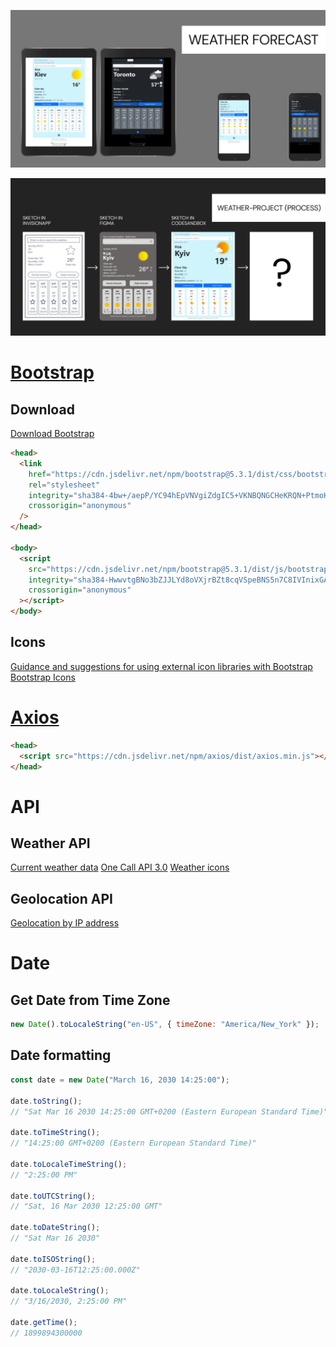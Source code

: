 ![preview](/preview.jpg)

![preview-hw](/preview-process.jpg)

# [Bootstrap](https://getbootstrap.com/)

## Download

[Download Bootstrap](https://getbootstrap.com/docs/5.3/getting-started/download/#cdn-via-jsdelivr)

```html
<head>
  <link
    href="https://cdn.jsdelivr.net/npm/bootstrap@5.3.1/dist/css/bootstrap.min.css"
    rel="stylesheet"
    integrity="sha384-4bw+/aepP/YC94hEpVNVgiZdgIC5+VKNBQNGCHeKRQN+PtmoHDEXuppvnDJzQIu9"
    crossorigin="anonymous"
  />
</head>

<body>
  <script
    src="https://cdn.jsdelivr.net/npm/bootstrap@5.3.1/dist/js/bootstrap.bundle.min.js"
    integrity="sha384-HwwvtgBNo3bZJJLYd8oVXjrBZt8cqVSpeBNS5n7C8IVInixGAoxmnlMuBnhbgrkm"
    crossorigin="anonymous"
  ></script>
</body>
```

## Icons

[Guidance and suggestions for using external icon libraries with Bootstrap](https://getbootstrap.com/docs/5.3/extend/icons/)  
[Bootstrap Icons](https://icons.getbootstrap.com/)

# [Axios](https://axios-http.com/)

```html
<head>
  <script src="https://cdn.jsdelivr.net/npm/axios/dist/axios.min.js"></script>
</head>
```

# API

## Weather API

[Current weather data](https://openweathermap.org/current)
[One Call API 3.0](https://openweathermap.org/api)
[Weather icons](https://openweathermap.org/weather-conditions)

## Geolocation API

[Geolocation by IP address](https://geolocation-db.com/)

# Date

## Get Date from Time Zone

```js
new Date().toLocaleString("en-US", { timeZone: "America/New_York" });
```

## Date formatting

```js
const date = new Date("March 16, 2030 14:25:00");

date.toString();
// "Sat Mar 16 2030 14:25:00 GMT+0200 (Eastern European Standard Time)"

date.toTimeString();
// "14:25:00 GMT+0200 (Eastern European Standard Time)"

date.toLocaleTimeString();
// "2:25:00 PM"

date.toUTCString();
// "Sat, 16 Mar 2030 12:25:00 GMT"

date.toDateString();
// "Sat Mar 16 2030"

date.toISOString();
// "2030-03-16T12:25:00.000Z"

date.toLocaleString();
// "3/16/2030, 2:25:00 PM"

date.getTime();
// 1899894300000
```

